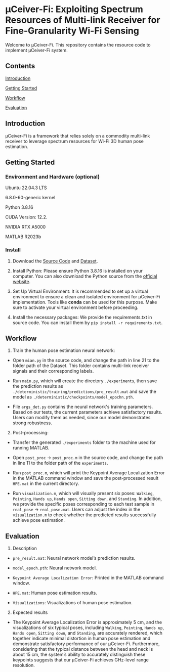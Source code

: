 # μCeiver-Fi: Exploiting Spectrum Resources of Multi-link Receiver for Fine-Granularity Wi-Fi Sensing

Welcome to μCeiver-Fi. This repository contains the resource code to implement μCeiver-Fi system.


## Contents
[Introduction](#introduction)

[Getting Started](#getting-started)

[Workflow](#workflow)

[Evaluation](#evaluation)


## Introduction

μCeiver-Fi is a framework that relies solely on a commodity multi-link receiver to leverage spectrum resources for Wi-Fi 3D human pose estimation.


## Getting Started

### Environment and Hardware (optional)
Ubuntu 22.04.3 LTS

6.8.0-60-generic kernel

Python 3.8.16

CUDA Version: 12.2.

NVIDIA RTX A5000

MATLAB R2023b


### Install

1. Download the [Source Code](https://github.com/DeepWiSe888/muCeiver-Fi) and [Dataset](https://zenodo.org/records/16209360).

2. Install Python: Please ensure Python 3.8.16 is installed on your computer. You can also download the Python source from the [official website](https://www.python.org/).

3. Set Up Virtual Environment: It is recommended to set up a virtual environment to ensure a clean and isolated environment for μCeiver-Fi implementation. Tools like **conda** can be used for this purpose. Make sure to activate your virtual environment before proceeding.

4. Install the necessary packages: We provide the requirements.txt in source code. You can install them by ```pip install -r requirements.txt```.



## Workflow

1. Train the human pose estimation neural network:

- Open ```mian.py``` in the source code, and change the path in line 21 to the folder path of the Dataset. This folder contains multi-link receiver signals and their corresponding labels.

- Run ```main.py```, which will create the directory ```./experiments```, then save the prediction results as ```./deterministic/training/predictions/pre_result.mat``` and save the model as ```./deterministic/checkpoints/model_epochn.pth```.

- File ```args_det.py``` contains the neural network's training parameters. Based on our tests, the current parameters achieve satisfactory results. Users can modify them as needed, since our model demonstrates strong robustness.

2. Post-processing:

- Transfer the generated ```./experiments``` folder to the machine used for running MATLAB.

- Open ```post_proc``` $\rightarrow$ ```post_proc.m``` in the source code, and change the path in line 11 to the folder path of the ```experiments```.

- Run ```post_proc.m```, which will print the Keypoint Average Localization Error in the MATLAB command window and save the post-processed result ```HPE.mat``` in the current directory.

- Run ```visualization.m```, which will visually present six poses: ```Walking```, ```Pointing```, ```Hands up```, ```Hands open```, ```Sitting down```, and ```Standing```. In addition, we provide the specific poses corresponding to each test sample in ```real_pose``` $\rightarrow$ ```real_pose.mat```. Users can adjust the index in the ```visualization.m``` to check whether the predicted results successfully achieve pose estimation.
        



## Evaluation

1. Description

- ```pre_result.mat```: Neural network model’s prediction results.

- ```model_epoch.pth```: Neural network model.

- ```Keypoint Average Localization Error```: Printed in the MATLAB command window.

- ```HPE.mat```: Human pose estimation results.

- ```Visualizations```: Visualizations of human pose estimation.



2. Expected results

- The Keypoint Average Localization Error is approximately 5 cm, and the visualizations of six typical poses, including ```Walking```, ```Pointing```, ```Hands up```, ```Hands open```, ```Sitting down```, and ```Standing```, are accurately rendered, which together indicate minimal distortion in human pose estimation and demonstrate satisfactory performance of our μCeiver-Fi.
Furthermore, considering that the typical distance between the head and neck is about 15 cm, the system’s ability to accurately distinguish these keypoints suggests that our μCeiver-Fi achieves GHz-level range resolution.
